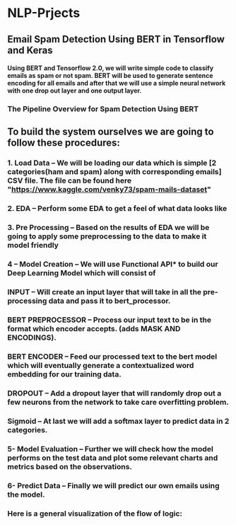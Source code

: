 # NLP-Prjects

## Email Spam Detection Using BERT in Tensorflow and Keras
#### Using BERT and Tensorflow 2.0, we will write simple code to classify emails as spam or not spam. BERT will be used to generate sentence encoding for all emails and after that we will use a simple neural network with one drop out layer and one output layer. 

### The Pipeline Overview for Spam Detection Using BERT
## To build the system ourselves we are going to follow these procedures:

### 1. Load Data – We will be loading our data which is simple [2 categories(ham and spam) along with corresponding emails] CSV file. The file can be found here "https://www.kaggle.com/venky73/spam-mails-dataset"

### 2. EDA – Perform some EDA to get a feel of what data looks like

### 3. Pre Processing – Based on the results of EDA we will be going to apply some preprocessing to the data to make it model friendly

### 4 – Model Creation – We will use Functional API* to build our Deep Learning Model which will consist of

### INPUT – Will create an input layer that will take in all the pre-processing data and pass it to bert_processor.
### BERT PREPROCESSOR – Process our input text to be in the format which encoder accepts. (adds MASK AND ENCODINGS).
### BERT ENCODER – Feed our processed text to the bert model which will eventually generate a contextualized word embedding for our training data.
### DROPOUT – Add a dropout layer that will randomly drop out a few neurons from the network to take care overfitting problem.
### Sigmoid – At last we will add a softmax layer to predict data in 2 categories.
### 5- Model Evaluation – Further we will check how the model performs on the test data and plot some relevant charts and metrics based on the observations.
### 6- Predict Data – Finally we will predict our own emails using the model.

### Here is a general visualization of the flow of logic:
